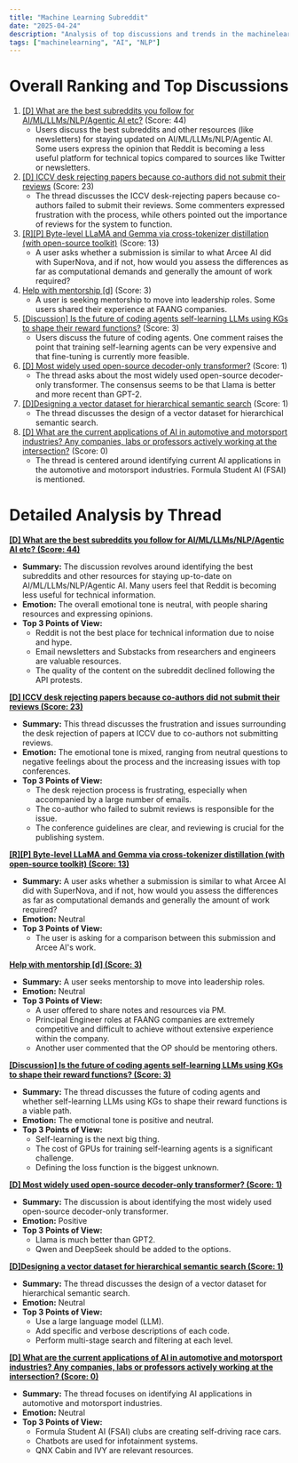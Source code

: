 ```yaml
---
title: "Machine Learning Subreddit"
date: "2025-04-24"
description: "Analysis of top discussions and trends in the machinelearning subreddit"
tags: ["machinelearning", "AI", "NLP"]
---
```


# Overall Ranking and Top Discussions
1.  [[D] What are the best subreddits you follow for AI/ML/LLMs/NLP/Agentic AI etc?](https://www.reddit.com/r/MachineLearning/comments/1k6npzp/d_what_are_the_best_subreddits_you_follow_for/) (Score: 44)
    *   Users discuss the best subreddits and other resources (like newsletters) for staying updated on AI/ML/LLMs/NLP/Agentic AI. Some users express the opinion that Reddit is becoming a less useful platform for technical topics compared to sources like Twitter or newsletters.
2.  [[D] ICCV desk rejecting papers because co-authors did not submit their reviews](https://www.reddit.com/r/MachineLearning/comments/1k6y42x/d_iccv_desk_rejecting_papers_because_coauthors/) (Score: 23)
    *   The thread discusses the ICCV desk-rejecting papers because co-authors failed to submit their reviews.  Some commenters expressed frustration with the process, while others pointed out the importance of reviews for the system to function.
3.  [[R][P] Byte-level LLaMA and Gemma via cross-tokenizer distillation (with open-source toolkit)](https://www.reddit.com/r/MachineLearning/comments/1k6oxvq/rp_bytelevel_llama_and_gemma_via_crosstokenizer/) (Score: 13)
    *   A user asks whether a submission is similar to what Arcee AI did with SuperNova, and if not, how would you assess the differences as far as computational demands and generally the amount of work required?
4.  [Help with mentorship [d]](https://www.reddit.com/r/MachineLearning/comments/1k6idnf/help_with_mentorship_d/) (Score: 3)
    *   A user is seeking mentorship to move into leadership roles. Some users shared their experience at FAANG companies.
5.  [[Discussion] Is the future of coding agents self-learning LLMs using KGs to shape their reward functions?](https://www.reddit.com/r/MachineLearning/comments/1k6ra2p/discussion_is_the_future_of_coding_agents/) (Score: 3)
    *   Users discuss the future of coding agents. One comment raises the point that training self-learning agents can be very expensive and that fine-tuning is currently more feasible.
6.  [[D] Most widely used open-source decoder-only transformer?](https://www.reddit.com/r/MachineLearning/comments/1k6i2c8/d_most_widely_used_opensource_decoderonly/) (Score: 1)
    *   The thread asks about the most widely used open-source decoder-only transformer. The consensus seems to be that Llama is better and more recent than GPT-2.
7.  [[D]Designing a vector dataset for hierarchical semantic search](https://www.reddit.com/r/MachineLearning/comments/1k6xnvr/ddesigning_a_vector_dataset_for_hierarchical/) (Score: 1)
    *   The thread discusses the design of a vector dataset for hierarchical semantic search.
8.  [[D] What are the current applications of AI in automotive and motorsport industries? Any companies, labs or professors actively working at the intersection?](https://www.reddit.com/r/MachineLearning/comments/1k6j4qu/d_what_are_the_current_applications_of_ai_in/) (Score: 0)
    *   The thread is centered around identifying current AI applications in the automotive and motorsport industries. Formula Student AI (FSAI) is mentioned.

# Detailed Analysis by Thread
**[[D] What are the best subreddits you follow for AI/ML/LLMs/NLP/Agentic AI etc? (Score: 44)](https://www.reddit.com/r/MachineLearning/comments/1k6npzp/d_what_are_the_best_subreddits_you_follow_for/)**
*  **Summary:** The discussion revolves around identifying the best subreddits and other resources for staying up-to-date on AI/ML/LLMs/NLP/Agentic AI. Many users feel that Reddit is becoming less useful for technical information.
*  **Emotion:** The overall emotional tone is neutral, with people sharing resources and expressing opinions.
*  **Top 3 Points of View:**
    *   Reddit is not the best place for technical information due to noise and hype.
    *   Email newsletters and Substacks from researchers and engineers are valuable resources.
    *   The quality of the content on the subreddit declined following the API protests.

**[[D] ICCV desk rejecting papers because co-authors did not submit their reviews (Score: 23)](https://www.reddit.com/r/MachineLearning/comments/1k6y42x/d_iccv_desk_rejecting_papers_because_coauthors/)**
*  **Summary:** This thread discusses the frustration and issues surrounding the desk rejection of papers at ICCV due to co-authors not submitting reviews.
*  **Emotion:** The emotional tone is mixed, ranging from neutral questions to negative feelings about the process and the increasing issues with top conferences.
*  **Top 3 Points of View:**
    *   The desk rejection process is frustrating, especially when accompanied by a large number of emails.
    *   The co-author who failed to submit reviews is responsible for the issue.
    *   The conference guidelines are clear, and reviewing is crucial for the publishing system.

**[[R][P] Byte-level LLaMA and Gemma via cross-tokenizer distillation (with open-source toolkit) (Score: 13)](https://www.reddit.com/r/MachineLearning/comments/1k6oxvq/rp_bytelevel_llama_and_gemma_via_crosstokenizer/)**
*  **Summary:** A user asks whether a submission is similar to what Arcee AI did with SuperNova, and if not, how would you assess the differences as far as computational demands and generally the amount of work required?
*  **Emotion:** Neutral
*  **Top 3 Points of View:**
    *   The user is asking for a comparison between this submission and Arcee AI's work.

**[Help with mentorship [d] (Score: 3)](https://www.reddit.com/r/MachineLearning/comments/1k6idnf/help_with_mentorship_d/)**
*  **Summary:** A user seeks mentorship to move into leadership roles.
*  **Emotion:** Neutral
*  **Top 3 Points of View:**
    *   A user offered to share notes and resources via PM.
    *   Principal Engineer roles at FAANG companies are extremely competitive and difficult to achieve without extensive experience within the company.
    *   Another user commented that the OP should be mentoring others.

**[[Discussion] Is the future of coding agents self-learning LLMs using KGs to shape their reward functions? (Score: 3)](https://www.reddit.com/r/MachineLearning/comments/1k6ra2p/discussion_is_the_future_of_coding_agents/)**
*  **Summary:** The thread discusses the future of coding agents and whether self-learning LLMs using KGs to shape their reward functions is a viable path.
*  **Emotion:** The emotional tone is positive and neutral.
*  **Top 3 Points of View:**
    *   Self-learning is the next big thing.
    *   The cost of GPUs for training self-learning agents is a significant challenge.
    *   Defining the loss function is the biggest unknown.

**[[D] Most widely used open-source decoder-only transformer? (Score: 1)](https://www.reddit.com/r/MachineLearning/comments/1k6i2c8/d_most_widely_used_opensource_decoderonly/)**
*  **Summary:** The discussion is about identifying the most widely used open-source decoder-only transformer.
*  **Emotion:** Positive
*  **Top 3 Points of View:**
    *   Llama is much better than GPT2.
    *   Qwen and DeepSeek should be added to the options.

**[[D]Designing a vector dataset for hierarchical semantic search (Score: 1)](https://www.reddit.com/r/MachineLearning/comments/1k6xnvr/ddesigning_a_vector_dataset_for_hierarchical/)**
*  **Summary:** The thread discusses the design of a vector dataset for hierarchical semantic search.
*  **Emotion:** Neutral
*  **Top 3 Points of View:**
    *   Use a large language model (LLM).
    *   Add specific and verbose descriptions of each code.
    *   Perform multi-stage search and filtering at each level.

**[[D] What are the current applications of AI in automotive and motorsport industries? Any companies, labs or professors actively working at the intersection? (Score: 0)](https://www.reddit.com/r/MachineLearning/comments/1k6j4qu/d_what_are_the_current_applications_of_ai_in/)**
*  **Summary:** The thread focuses on identifying AI applications in automotive and motorsport industries.
*  **Emotion:** Neutral
*  **Top 3 Points of View:**
    *   Formula Student AI (FSAI) clubs are creating self-driving race cars.
    *   Chatbots are used for infotainment systems.
    *   QNX Cabin and IVY are relevant resources.
